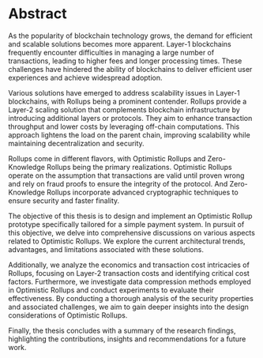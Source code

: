 # Abstract

As the popularity of blockchain technology grows, the demand for efficient and
scalable solutions becomes more apparent. Layer-1 blockchains frequently encounter
difficulties in managing a large number of transactions, leading to higher fees and
longer processing times. These challenges have hindered the ability of blockchains to
deliver efficient user experiences and achieve widespread adoption.

Various solutions have emerged to address scalability issues in Layer-1 blockchains,
with Rollups being a prominent contender. Rollups provide a Layer-2 scaling solution that complements blockchain infrastructure by introducing additional layers or
protocols. They aim to enhance transaction throughput and lower costs by leveraging off-chain computations. This approach lightens the load on the parent chain,
improving scalability while maintaining decentralization and security.

Rollups come in different flavors, with Optimistic Rollups and Zero-Knowledge
Rollups being the primary realizations. Optimistic Rollups operate on the assumption
that transactions are valid until proven wrong and rely on fraud proofs to ensure
the integrity of the protocol. And Zero-Knowledge Rollups incorporate advanced
cryptographic techniques to ensure security and faster finality.

The objective of this thesis is to design and implement an Optimistic Rollup
prototype specifically tailored for a simple payment system. In pursuit of this
objective, we delve into comprehensive discussions on various aspects related to
Optimistic Rollups. We explore the current architectural trends, advantages, and
limitations associated with these solutions.

Additionally, we analyze the economics and transaction cost intricacies of Rollups,
focusing on Layer-2 transaction costs and identifying critical cost factors. Furthermore,
we investigate data compression methods employed in Optimistic Rollups and conduct
experiments to evaluate their effectiveness. By conducting a thorough analysis of the
security properties and associated challenges, we aim to gain deeper insights into the
design considerations of Optimistic Rollups.

Finally, the thesis concludes with a summary of the research findings, highlighting
the contributions, insights and recommendations for a future work.

